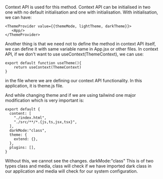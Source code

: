 Context API is used for this method. Context API can be initialised in two one with no default initialisation and one with initialisation. With initialisation, we can have:

    <ThemeProvider value={{themeMode, lightTheme, darkTheme}}>
       <App/>
    </ThemeProvider>

Another thing is that we need not to define the method in context API itself, we can define it with same variable name in App.jsx or other files.
In context API, if we don't want to use useContext(ThemeContext), we can use:

    export default function useTheme(){
        return useContext(ThemeContext)
    }
    
in the file where we are defining  our context API functionality. In this application, it is theme.js file.

And while changing theme and if we are using tailwind one major modification which is very important is:

    export default {
      content: [
        "./index.html",
        "./src/**/*.{js,ts,jsx,tsx}",
      ],
      darkMode:"class",
      theme: {
        extend: {},
      },
      plugins: [],
    }

Without this, we cannot see the changes.
darkMode:"class" 
This is of two types class and media, class will check if we have imported dark class in our application and media will check for our system configuration.
